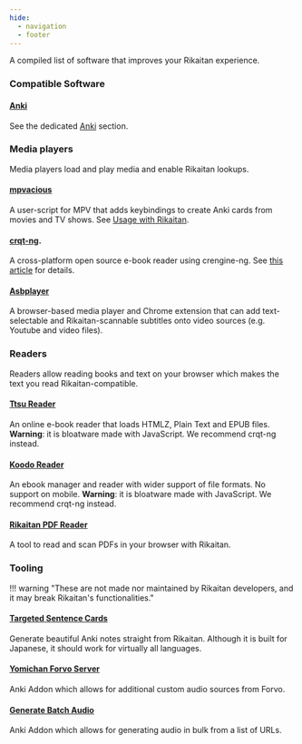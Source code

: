 ```yaml
---
hide:
  - navigation
  - footer
---
```


A compiled list of software that improves your Rikaitan experience.

### Compatible Software

#### [Anki](https://wiki.archlinux.org/title/Anki)

See the dedicated [Anki](anki.md) section.

### Media players

Media players load and play media and enable Rikaitan lookups.

#### [mpvacious](https://github.com/Ajatt-Tools/mpvacious)

A user-script for MPV that adds keybindings to create Anki cards from movies and TV shows.
See [Usage with Rikaitan](https://github.com/Ajatt-Tools/mpvacious/blob/master/howto/yomichan.md).

#### [crqt-ng](https://gitlab.com/coolreader-ng/crqt-ng/).

A cross-platform open source e-book reader using crengine-ng.
See [this article](https://tatsumoto.neocities.org/blog/reading-books)
for details.

#### [Asbplayer](https://github.com/killergerbah/asbplayer?tab=readme-ov-file#getting-started)

A browser-based media player and Chrome extension that can add text-selectable and Rikaitan-scannable subtitles onto video sources (e.g. Youtube and video files).

### Readers

Readers allow reading books and text on your browser which makes the text you read Rikaitan-compatible.

#### [Ttsu Reader](https://reader.ttsu.app/)

An online e-book reader that loads HTMLZ, Plain Text and EPUB files.
**Warning**: it is bloatware made with JavaScript. We recommend crqt-ng instead.

#### [Koodo Reader](https://web.koodoreader.com/)

An ebook manager and reader with wider support of file formats. No support on mobile.
**Warning**: it is bloatware made with JavaScript. We recommend crqt-ng instead.

#### [Rikaitan PDF Reader](rikaitan-pdf-viewer/index.html)

A tool to read and scan PDFs in your browser with Rikaitan.

### Tooling

!!! warning "These are not made nor maintained by Rikaitan developers, and it may break Rikaitan's functionalities."

#### [Targeted Sentence Cards](https://tatsumoto.neocities.org/blog/discussing-various-card-templates#targeted-sentence-cards)

Generate beautiful Anki notes straight from Rikaitan. Although it is built for Japanese, it should work for virtually all languages.

#### [Yomichan Forvo Server](https://ankiweb.net/shared/info/580654285)

Anki Addon which allows for additional custom audio sources from Forvo.

#### [Generate Batch Audio](https://ankiweb.net/shared/info/1156270186)

Anki Addon which allows for generating audio in bulk from a list of URLs.
